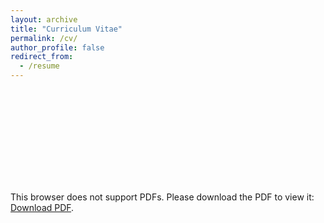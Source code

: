 ```yaml
---
layout: archive
title: "Curriculum Vitae"
permalink: /cv/
author_profile: false
redirect_from:
  - /resume
---
```


<object data="https://lijingwang.github.io/files/Lijing_CV_Sep21_2025.pdf" type="application/pdf" width="750px" height="750px">
    <embed src="https://lijingwang.github.io/files/Lijing_CV_Sep21_2025.pdf" type="application/pdf">
        <p>This browser does not support PDFs. Please download the PDF to view it: <a href="https://lijingwang.github.io/files/Lijing_CV_Sep21_2025.pdf">Download PDF</a>.</p>
    </embed>
</object>

